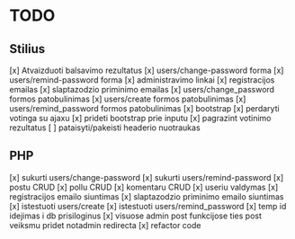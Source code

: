 # TODO
## Stilius 
[x] Atvaizduoti balsavimo rezultatus
[x] users/change-password forma
[x] users/remind-password forma
[x] administravimo linkai
[x] registracijos emailas
[x] slaptazodzio priminimo emailas
[x] users/change_password formos patobulinimas
[x] users/create formos patobulinimas
[x] users/remind_password formos patobulinimas
[x] bootstrap
[x] perdaryti votinga su ajaxu
[x] prideti bootstrap prie inputu
[x] pagrazint votinimo rezultatus
[ ] pataisyti/pakeisti headerio nuotraukas

## PHP
[x] sukurti users/change-password
[x] sukurti users/remind-password
[x] postu CRUD
[x] pollu CRUD
[x] komentaru CRUD
[x] useriu valdymas
[x] registracijos emailo siuntimas
[x] slaptazodzio priminimo emailo siuntimas
[x] istestuoti users/create
[x] istestuoti users/remind_password
[x] temp id idejimas i db prisiloginus
[x] visuose admin post funkcijose ties post veiksmu pridet notadmin redirecta
[x] refactor code